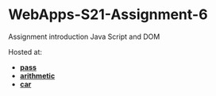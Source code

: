 # WebApps-S21-Assignment-6
Assignment introduction Java Script and DOM

Hosted at:

- **[pass](https://44-563-web-apps-s21.github.io/webapps-s21-assignment-6-anuragkolluru/pass.html)**
- **[arithmetic](https://44-563-web-apps-s21.github.io/webapps-s21-assignment-6-anuragkolluru/arithmetic,html)**
- **[car](https://44-563-web-apps-s21.github.io/webapps-s21-assignment-6-anuragkolluru/car.html)**